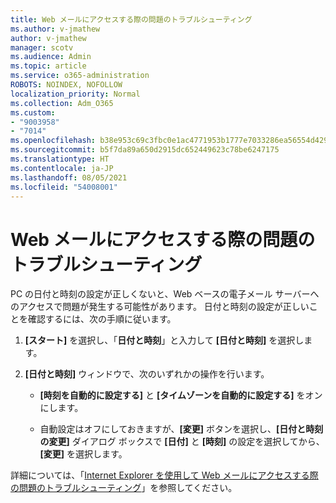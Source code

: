 ```yaml
---
title: Web メールにアクセスする際の問題のトラブルシューティング
ms.author: v-jmathew
author: v-jmathew
manager: scotv
ms.audience: Admin
ms.topic: article
ms.service: o365-administration
ROBOTS: NOINDEX, NOFOLLOW
localization_priority: Normal
ms.collection: Adm_O365
ms.custom:
- "9003958"
- "7014"
ms.openlocfilehash: b38e953c69c3fbc0e1ac4771953b1777e7033286ea56554d42952c2df696bd70
ms.sourcegitcommit: b5f7da89a650d2915dc652449623c78be6247175
ms.translationtype: HT
ms.contentlocale: ja-JP
ms.lasthandoff: 08/05/2021
ms.locfileid: "54008001"
---
```

# <a name="troubleshoot-problems-with-accessing-webmail"></a>Web メールにアクセスする際の問題のトラブルシューティング

PC の日付と時刻の設定が正しくないと、Web ベースの電子メール サーバーへのアクセスで問題が発生する可能性があります。 日付と時刻の設定が正しいことを確認するには、次の手順に従います。

1. **[スタート]** を選択し、「**日付と時刻**」と入力して **[日付と時刻]** を選択します。
2. **[日付と時刻]** ウィンドウで、次のいずれかの操作を行います。

    - **[時刻を自動的に設定する]** と **[タイムゾーンを自動的に設定する]** をオンにします。

    - 自動設定はオフにしておきますが、**[変更]** ボタンを選択し、**[日付と時刻の変更]** ダイアログ ボックスで **[日付]** と **[時刻]** の設定を選択してから、**[変更]** を選択します。

詳細については、「[Internet Explorer を使用して Web メールにアクセスする際の問題のトラブルシューティング](https://answers.microsoft.com/windows/forum/all/problem-accessing-email-through-ie/41f871f3-6df3-4bc9-a5bd-7f71651a2888)」を参照してください。

